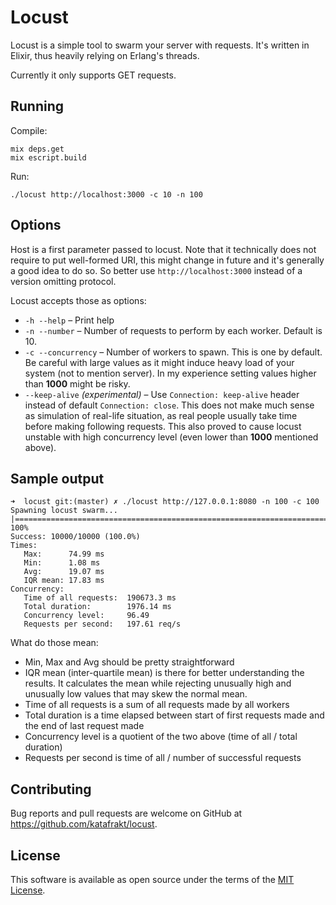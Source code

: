 # Locust

Locust is a simple tool to swarm your server with requests. It's written in Elixir, thus heavily relying on Erlang's threads.

Currently it only supports GET requests.

## Running

 Compile:
```
mix deps.get
mix escript.build
```

Run:
```
./locust http://localhost:3000 -c 10 -n 100
```

## Options

Host is a first parameter passed to locust. Note that it technically does not require to put well-formed URI, this might change in future and it's generally a good idea to do so. So better use `http://localhost:3000` instead of a version omitting protocol.

Locust accepts those as options:

* `-h --help` – Print help
* `-n --number` – Number of requests to perform by each worker. Default is 10.
* `-c --concurrency` – Number of workers to spawn. This is one by default. Be careful with large values as it might induce heavy load of your system (not to mention server). In my experience setting values higher than **1000** might be risky.
* `--keep-alive` _(experimental)_ –  Use `Connection: keep-alive` header instead of default `Connection: close`. This does not make much sense as simulation of real-life situation, as real people usually take time before making following requests. This also proved to cause locust unstable with high concurrency level (even lower than **1000** mentioned above).

## Sample output

```
➜  locust git:(master) ✗ ./locust http://127.0.0.1:8080 -n 100 -c 100
Spawning locust swarm...
|=================================================================================================| 100%
Success: 10000/10000 (100.0%)
Times:
   Max:      74.99 ms
   Min:      1.08 ms
   Avg:      19.07 ms
   IQR mean: 17.83 ms
Concurrency:
   Time of all requests:  190673.3 ms
   Total duration:        1976.14 ms
   Concurrency level:     96.49
   Requests per second:   197.61 req/s
```

What do those mean:

* Min, Max and Avg should be pretty straightforward
* IQR mean (inter-quartile mean) is there for better understanding the results. It calculates the mean while rejecting unusually high and unusually low values that may skew the normal mean.
* Time of all requests is a sum of all requests made by all workers
* Total duration is a time elapsed between start of first requests made and the end of last request made
* Concurrency level is a quotient of the two above (time of all / total duration)
* Requests per second is time of all / number of successful requests

## Contributing

Bug reports and pull requests are welcome on GitHub at https://github.com/katafrakt/locust.

## License

This software is available as open source under the terms of the [MIT License](http://opensource.org/licenses/MIT).
